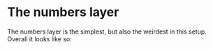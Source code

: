# The numbers layer

The numbers layer is the simplest, but also the weirdest in this setup. Overall it looks like so:

